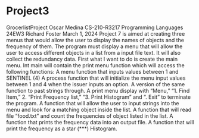 # Project3
GrocerlistProject
Oscar Medina
CS-210-R3217 Programming Languages 24EW3
Richard Foster
March 1, 2024
	Project 7 is aimed at creating three menus that would allow the user to display the names of objects and the frequency of them.  The program must display a menu that will allow the user to access different objects in a list from a input file text. It will also collect the redundancy data. 
First what I want to do is create the main menu.
Int main will contain the print menu function which will access the following functions:
A menu function that inputs values between 1 and SENTINEL (4)
A process function that will initialize the menu input values between 1 and 4 when the issuer inputs an option. A version of the same function to past strings through.
A print menu display with “Menu,” “1. Find Item,” 2. “Print Frequency list,” “3. Print Histogram” and “. Exit” to terminate the program.
A function that will allow the user to input strings into the menu and look for a matching object inside the list.
A function that will read file “food.txt” and count the frequencies of object listed in the list.
A function that prints the frequency data into an output file.
A function that will print the frequency as a star (***) Histogram.

